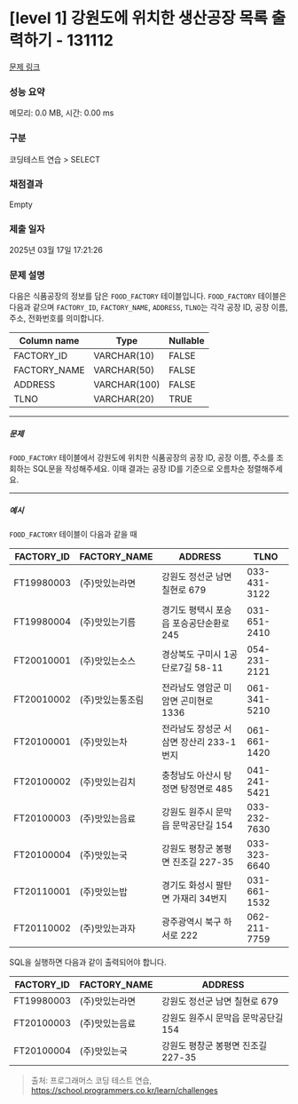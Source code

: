 # [level 1] 강원도에 위치한 생산공장 목록 출력하기 - 131112 

[문제 링크](https://school.programmers.co.kr/learn/courses/30/lessons/131112) 

### 성능 요약

메모리: 0.0 MB, 시간: 0.00 ms

### 구분

코딩테스트 연습 > SELECT

### 채점결과

Empty

### 제출 일자

2025년 03월 17일 17:21:26

### 문제 설명

<p>다음은 식품공장의 정보를 담은 <code>FOOD_FACTORY</code> 테이블입니다. <code>FOOD_FACTORY</code> 테이블은 다음과 같으며 <code>FACTORY_ID</code>, <code>FACTORY_NAME</code>, <code>ADDRESS</code>, <code>TLNO</code>는 각각 공장 ID, 공장 이름, 주소, 전화번호를 의미합니다.</p>
<table class="table">
        <thead><tr>
<th>Column name</th>
<th>Type</th>
<th>Nullable</th>
</tr>
</thead>
        <tbody><tr>
<td>FACTORY_ID</td>
<td>VARCHAR(10)</td>
<td>FALSE</td>
</tr>
<tr>
<td>FACTORY_NAME</td>
<td>VARCHAR(50)</td>
<td>FALSE</td>
</tr>
<tr>
<td>ADDRESS</td>
<td>VARCHAR(100)</td>
<td>FALSE</td>
</tr>
<tr>
<td>TLNO</td>
<td>VARCHAR(20)</td>
<td>TRUE</td>
</tr>
</tbody>
      </table>
<hr>

<h5>문제</h5>

<p><code>FOOD_FACTORY</code> 테이블에서 강원도에 위치한 식품공장의 공장 ID, 공장 이름, 주소를 조회하는 SQL문을 작성해주세요. 이때 결과는 공장 ID를 기준으로 오름차순 정렬해주세요.</p>

<hr>

<h5>예시</h5>

<p><code>FOOD_FACTORY</code> 테이블이 다음과 같을 때</p>
<table class="table">
        <thead><tr>
<th>FACTORY_ID</th>
<th>FACTORY_NAME</th>
<th>ADDRESS</th>
<th>TLNO</th>
</tr>
</thead>
        <tbody><tr>
<td>FT19980003</td>
<td>(주)맛있는라면</td>
<td>강원도 정선군 남면 칠현로 679</td>
<td>033-431-3122</td>
</tr>
<tr>
<td>FT19980004</td>
<td>(주)맛있는기름</td>
<td>경기도 평택시 포승읍 포승공단순환로 245</td>
<td>031-651-2410</td>
</tr>
<tr>
<td>FT20010001</td>
<td>(주)맛있는소스</td>
<td>경상북도 구미시 1공단로7길 58-11</td>
<td>054-231-2121</td>
</tr>
<tr>
<td>FT20010002</td>
<td>(주)맛있는통조림</td>
<td>전라남도 영암군 미암면 곤미현로 1336</td>
<td>061-341-5210</td>
</tr>
<tr>
<td>FT20100001</td>
<td>(주)맛있는차</td>
<td>전라남도 장성군 서삼면 장산리 233-1번지</td>
<td>061-661-1420</td>
</tr>
<tr>
<td>FT20100002</td>
<td>(주)맛있는김치</td>
<td>충청남도 아산시 탕정면 탕정면로 485</td>
<td>041-241-5421</td>
</tr>
<tr>
<td>FT20100003</td>
<td>(주)맛있는음료</td>
<td>강원도 원주시 문막읍 문막공단길 154</td>
<td>033-232-7630</td>
</tr>
<tr>
<td>FT20100004</td>
<td>(주)맛있는국</td>
<td>강원도 평창군 봉평면 진조길 227-35</td>
<td>033-323-6640</td>
</tr>
<tr>
<td>FT20110001</td>
<td>(주)맛있는밥</td>
<td>경기도 화성시 팔탄면 가재리 34번지</td>
<td>031-661-1532</td>
</tr>
<tr>
<td>FT20110002</td>
<td>(주)맛있는과자</td>
<td>광주광역시 북구 하서로 222</td>
<td>062-211-7759</td>
</tr>
</tbody>
      </table>
<p>SQL을 실행하면 다음과 같이 출력되어야 합니다.</p>
<table class="table">
        <thead><tr>
<th>FACTORY_ID</th>
<th>FACTORY_NAME</th>
<th>ADDRESS</th>
</tr>
</thead>
        <tbody><tr>
<td>FT19980003</td>
<td>(주)맛있는라면</td>
<td>강원도 정선군 남면 칠현로 679</td>
</tr>
<tr>
<td>FT20100003</td>
<td>(주)맛있는음료</td>
<td>강원도 원주시 문막읍 문막공단길 154</td>
</tr>
<tr>
<td>FT20100004</td>
<td>(주)맛있는국</td>
<td>강원도 평창군 봉평면 진조길 227-35</td>
</tr>
</tbody>
      </table>

> 출처: 프로그래머스 코딩 테스트 연습, https://school.programmers.co.kr/learn/challenges
